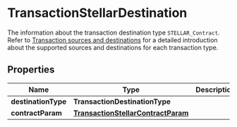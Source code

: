 

# TransactionStellarDestination

The information about the transaction destination type `STELLAR_Contract`. Refer to [Transaction sources and destinations](https://www.cobo.com/developers/v2/guides/transactions/sources-and-destinations) for a detailed introduction about the supported sources and destinations for each transaction type.

## Properties

| Name | Type | Description | Notes |
|------------ | ------------- | ------------- | -------------|
|**destinationType** | **TransactionDestinationType** |  |  |
|**contractParam** | [**TransactionStellarContractParam**](TransactionStellarContractParam.md) |  |  |



